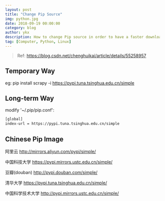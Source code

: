 ```yaml
---
layout: post
title: "Change Pip Source"
img: python.jpg
date: 2018-09-19 00:00:00
category: blog
author: ykx
description: How to change Pip source in order to have a faster download speed.
tag: [Computer, Python, Linux]
---
```


> Ref: https://blog.csdn.net/chenghuikai/article/details/55258957

## Temporary Way

eg: pip install scrapy -i https://pypi.tuna.tsinghua.edu.cn/simple

## Long-term Way

modify '~/.pip/pip.conf':

~~~bash
[global]
index-url = https://pypi.tuna.tsinghua.edu.cn/simple
~~~

## Chinese Pip Image

阿里云 http://mirrors.aliyun.com/pypi/simple/

中国科技大学 https://pypi.mirrors.ustc.edu.cn/simple/

豆瓣(douban) http://pypi.douban.com/simple/

清华大学 https://pypi.tuna.tsinghua.edu.cn/simple/

中国科学技术大学 http://pypi.mirrors.ustc.edu.cn/simple/
